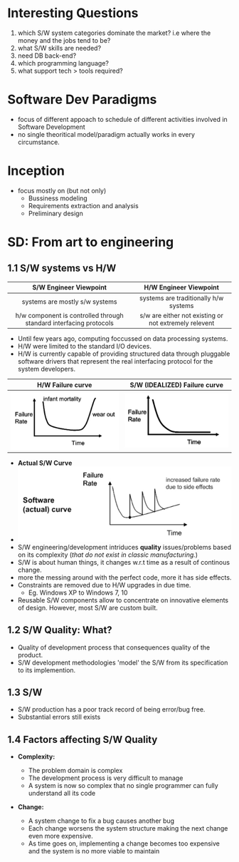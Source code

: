 <!-- TITLE: How To Approach Software Development? -->
<!-- SUBTITLE: A quick summary of How To Approach Software Development -->

# Interesting Questions
1. which S/W system categories dominate the market? i.e where the money and the jobs tend to be?
2. what S/W skills are needed? 
3. need DB back-end?
4. which programming language?
5. what support tech > tools required?

# Software Dev Paradigms
* focus of different appoach to schedule of different activities involved in Software Development
* no single theoritical model/paradigm actually works in every circumstance.

# Inception
* focus mostly on (but not only)
	* Bussiness modeling 
	* Requirements extraction and analysis
	* Preliminary design

# SD: From art to engineering
## 1.1 S/W systems vs H/W

|S/W Engineer Viewpoint|H/W Engineer Viewpoint|
|:-----------------------------------------------:|:------------------------------------------------------:|
|systems are mostly s/w systems|systems are traditionally h/w systems|
|h/w component is controlled through standard interfacing protocols|s/w are either not existing or not extremely relevent|

* Until few years ago, computing foccussed on data processing systems.
* H/W were limited to the standard I/O devices.
* H/W is currently capable of providing structured data through pluggable software drivers that represent the real interfacing protocol for the system developers.

| H/W Failure curve | S/W (IDEALIZED) Failure curve |
|:-:|:-:|
|![Hwfrc](/uploads/hwfrc.png "Hwfrc")|![Swfrc](/uploads/swfrc.png "Swfrc")|

* **Actual S/W Curve**
* ![Swafrc](/uploads/swafrc.png "Swafrc")
*  S/W engineering/development intriduces **quality** issues/problems based on its complexity (*that do not exist in classic manufacturing.*)
*  S/W is about human things, it changes w.r.t time as a result of continous change.
*  more the messing around with the perfect code, more it has side effects.
*  Constraints are removed due to H/W upgrades in due time.
	*  Eg. Windows XP to Windows 7, 10
* Reusable S/W components allow to concentrate on innovative elements of design. However, most S/W are custom built.

## 1.2 S/W Quality: What?

* Quality of development process that consequences quality of the product.
* S/W development methodologies 'model' the S/W from its specification to its implemention.

## 1.3 S/W

* S/W production has a poor track record of being error/bug free.
* Substantial errors still exists

## 1.4 Factors affecting S/W Quality

* **Complexity:**
	* The problem domain is complex
	* The development process is very difficult to manage
	* A system is now so complex that no single programmer can fully understand all its code

* **Change:**
	* A system change to fix a bug causes another bug
	* Each change worsens the system structure making the next change even more expensive.
	* As time goes on, implementing a change becomes too expensive and the system is no more viable to maintain



